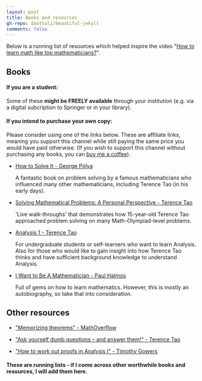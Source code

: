 ```yaml
---
layout: post
title: Books and resources
gh-repo: daattali/beautiful-jekyll
comments: false
---
```


Below is a running list of resources which helped inspire the video "[How to learn math like top mathematicians?](https://youtu.be/8TOiO5YlRUw)".


## Books

#### If you are a student:
Some of these **might be FREELY available** through your institution (e.g. via a digital subcription to Springer or in your library).

#### If you intend to purchase your own copy:
Please consider using one of the links below. These are affiliate links, meaning you support this channel while still paying the same price you would have paid otherwise. (If you wish to support this channel without purchasing any books, you can [buy me a coffee](https://ko-fi.com/occamath)).


* [How to Solve It - George Pólya](https://amzn.to/3CLPSER)

   A fantastic book on problem solving by a famous mathematicians who influenced many other mathematicians, including Terence Tao (in his early days).

* [Solving Mathematical Problems: A Personal Perspective - Terence Tao](https://amzn.to/3RLBVek) 
   
   'Live walk-throughs' that demonstrates how 15-year-old Terence Tao approached problem solving on many Math-Olympiad-level problems.

* [Analysis 1 - Terence Tao](https://amzn.to/3fVsc7V) 
   
   For undergraduate students or self-learners who want to learn Analysis. Also for those who would like to gain insight into how Terence Tao thinks and have sufficient background knowledge to understand Analysis.
   
* [I Want to Be A Mathematician - Paul Halmos](https://amzn.to/3RPjiG6) 
   
   Full of gems on how to learn mathematics. However, this is mostly an autobiography, so take that into consideration.




## Other resources

* ["Memorizing theorems" - MathOverflow](https://mathoverflow.net/questions/3951/memorizing-theorems)

* ["Ask yourself dumb questions – and answer them!" - Terence Tao](https://terrytao.wordpress.com/career-advice/ask-yourself-dumb-questions-and-answer-them/)

* ["How to work out proofs in Analysis I" - Timothy Gowers](https://gowers.wordpress.com/2014/02/03/how-to-work-out-proofs-in-analysis-i/)
   



#### These are running lists - if I come across other worthwhile books and resources, I will add them here.
